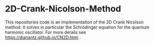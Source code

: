 # 2D-Crank-Nicolson-Method
This repositories code is an implementation of the 2D Crank Nicolson method. 
It solves in particular the Schrödinger equation for the quantum harmonic oscillator. 
For more details see https://dianantz.github.io/CN2D.html .
